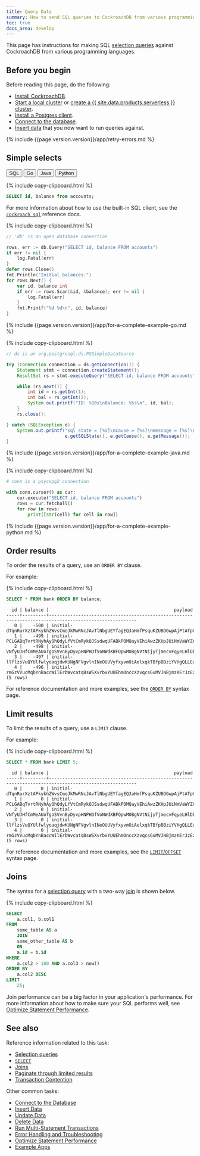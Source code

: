 ```yaml
---
title: Query Data
summary: How to send SQL queries to CockroachDB from various programming languages
toc: true
docs_area: develop
---
```


This page has instructions for making SQL [selection queries][selection] against CockroachDB from various programming languages.

## Before you begin

Before reading this page, do the following:

- [Install CockroachDB](install-cockroachdb.html).
- [Start a local cluster](secure-a-cluster.html) or [create a {{ site.data.products.serverless }} cluster](../cockroachcloud/create-a-serverless-cluster.html).
- [Install a Postgres client](install-client-drivers.html).
- [Connect to the database](connect-to-the-database.html).
- [Insert data](insert-data.html) that you now want to run queries against.

{% include {{page.version.version}}/app/retry-errors.md %}

## Simple selects

<div class="filters clearfix">
  <button class="filter-button" data-scope="sql">SQL</button>
  <button class="filter-button" data-scope="go">Go</button>
  <button class="filter-button" data-scope="java">Java</button>
  <button class="filter-button" data-scope="python">Python</button>
</div>

<section class="filter-content" markdown="1" data-scope="sql">

{% include copy-clipboard.html %}
~~~ sql
SELECT id, balance from accounts;
~~~

For more information about how to use the built-in SQL client, see the [`cockroach sql`](cockroach-sql.html) reference docs.

</section>

<section class="filter-content" markdown="1" data-scope="go">

{% include copy-clipboard.html %}
~~~ go
// 'db' is an open database connection

rows, err := db.Query("SELECT id, balance FROM accounts")
if err != nil {
    log.Fatal(err)
}
defer rows.Close()
fmt.Println("Initial balances:")
for rows.Next() {
    var id, balance int
    if err := rows.Scan(&id, &balance); err != nil {
        log.Fatal(err)
    }
    fmt.Printf("%d %d\n", id, balance)
}
~~~

{% include {{page.version.version}}/app/for-a-complete-example-go.md %}

</section>

<section class="filter-content" markdown="1" data-scope="java">

{% include copy-clipboard.html %}
~~~ java
// ds is an org.postgresql.ds.PGSimpleDataSource

try (Connection connection = ds.getConnection()) {
    Statement stmt = connection.createStatement();
    ResultSet rs = stmt.executeQuery("SELECT id, balance FROM accounts");

    while (rs.next()) {
        int id = rs.getInt(1);
        int bal = rs.getInt(2);
        System.out.printf("ID: %10s\nBalance: %5s\n", id, bal);
    }
    rs.close();

} catch (SQLException e) {
    System.out.printf("sql state = [%s]\ncause = [%s]\nmessage = [%s]\n",
                      e.getSQLState(), e.getCause(), e.getMessage());
}
~~~

{% include {{page.version.version}}/app/for-a-complete-example-java.md %}

</section>

<section class="filter-content" markdown="1" data-scope="python">

{% include copy-clipboard.html %}
~~~ python
# conn is a psycopg2 connection

with conn.cursor() as cur:
    cur.execute("SELECT id, balance FROM accounts")
    rows = cur.fetchall()
    for row in rows:
        print([str(cell) for cell in row])
~~~

{% include {{page.version.version}}/app/for-a-complete-example-python.md %}

</section>

## Order results

To order the results of a query, use an `ORDER BY` clause.

For example:

{% include copy-clipboard.html %}
~~~ sql
SELECT * FROM bank ORDER BY balance;
~~~

~~~
  id | balance |                                               payload
-----+---------+-------------------------------------------------------------------------------------------------------
   0 |    -500 | initial-dTqnRurXztAPkykhZWvsCmeJkMwRNcJAvTlNbgUEYfagEQJaHmfPsquKZUBOGwpAjPtATpGXFJkrtQCEJODSlmQctvyh
   1 |    -499 | initial-PCLGABqTvrtRNyhAyOhQdyLfVtCmRykQJSsdwqUFABkPOMQayVEhiAwzZKHpJUiNmVaWYZnReMKfONZvRKbTETaIDccE
   2 |    -498 | initial-VNfyUJHfCmMeAUoTgoSVvnByDyvpHNPHDfVoNWdXBFQpwMOBgNVtNijyTjmecvFqyeLHlDbIBRrbCzSeiHWSLmWbhIvh
   3 |    -497 | initial-llflzsVuQYUlfwlyoaqjdwKUNgNFVgvlnINeOUUVyfxyvmOiAelxqkTBfpBBziYVHgQLLEuCazSXmURnXBlCCfsOqeji
   4 |    -496 | initial-rmGzVVucMqbYnBaccWilErbWvcatqBsWSXvrbxYUUEhmOnccXzvqcsGuMVJNBjmzKErJzEzzfCzNTmLQqhkrDUxdgqDD
(5 rows)
~~~

For reference documentation and more examples, see the [`ORDER BY`](order-by.html) syntax page.

## Limit results

To limit the results of a query, use a `LIMIT` clause.

For example:

{% include copy-clipboard.html %}
~~~ sql
SELECT * FROM bank LIMIT 5;
~~~

~~~
  id | balance |                                               payload
-----+---------+-------------------------------------------------------------------------------------------------------
   0 |       0 | initial-dTqnRurXztAPkykhZWvsCmeJkMwRNcJAvTlNbgUEYfagEQJaHmfPsquKZUBOGwpAjPtATpGXFJkrtQCEJODSlmQctvyh
   1 |       0 | initial-PCLGABqTvrtRNyhAyOhQdyLfVtCmRykQJSsdwqUFABkPOMQayVEhiAwzZKHpJUiNmVaWYZnReMKfONZvRKbTETaIDccE
   2 |       0 | initial-VNfyUJHfCmMeAUoTgoSVvnByDyvpHNPHDfVoNWdXBFQpwMOBgNVtNijyTjmecvFqyeLHlDbIBRrbCzSeiHWSLmWbhIvh
   3 |       0 | initial-llflzsVuQYUlfwlyoaqjdwKUNgNFVgvlnINeOUUVyfxyvmOiAelxqkTBfpBBziYVHgQLLEuCazSXmURnXBlCCfsOqeji
   4 |       0 | initial-rmGzVVucMqbYnBaccWilErbWvcatqBsWSXvrbxYUUEhmOnccXzvqcsGuMVJNBjmzKErJzEzzfCzNTmLQqhkrDUxdgqDD
(5 rows)
~~~

For reference documentation and more examples, see the [`LIMIT`/`OFFSET`](limit-offset.html) syntax page.

## Joins

The syntax for a [selection query][selection] with a two-way [join][joins] is shown below.

{% include copy-clipboard.html %}
~~~ sql
SELECT
	a.col1, b.col1
FROM
	some_table AS a
	JOIN
    some_other_table AS b
    ON
    a.id = b.id
WHERE
	a.col2 > 100 AND a.col3 > now()
ORDER BY
	a.col2 DESC
LIMIT
	25;
~~~

Join performance can be a big factor in your application's performance.  For more information about how to make sure your SQL performs well, see [Optimize Statement Performance][fast].

## See also

Reference information related to this task:

- [Selection queries][selection]
- [`SELECT`](select-clause.html)
- [Joins][joins]
- [Paginate through limited results][paginate]
- [Transaction Contention](performance-best-practices-overview.html#transaction-contention)

Other common tasks:

- [Connect to the Database](connect-to-the-database.html)
- [Insert Data](insert-data.html)
- [Update Data](update-data.html)
- [Delete Data](delete-data.html)
- [Run Multi-Statement Transactions](run-multi-statement-transactions.html)
- [Error Handling and Troubleshooting](error-handling-and-troubleshooting.html)
- [Optimize Statement Performance][fast]
- [Example Apps](example-apps.html)

<!-- Reference Links -->

[selection]: selection-queries.html
[manual]: manual-deployment.html
[orchestrated]: orchestration.html
[fast]: make-queries-fast.html
[paginate]: pagination.html
[joins]: joins.html
